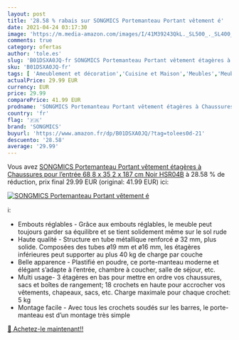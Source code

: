 ```yaml
---
layout: post
title: '28.58 % rabais sur SONGMICS Portemanteau Portant vêtement é'
date: 2021-04-24 03:17:30
image: 'https://m.media-amazon.com/images/I/41M39243QkL._SL500_._SL400_.jpg'
comments: true
category: ofertas
author: 'tole.es'
slug: 'B01DSXA0JQ-fr SONGMICS Portemanteau Portant vêtement étagères à...'
sku: 'B01DSXA0JQ-fr'
tags: [ 'Ameublement et décoration','Cuisine et Maison','Meubles','Meubles pour entrée','Portemanteaux pour entrée','songmics', ]
actualPrice: 29.99 EUR
currency: EUR
price: 29.99
comparePrice: 41.99 EUR
prodname: 'SONGMICS Portemanteau Portant vêtement étagères à Chaussures pour l’entrée 68 8 x 35 2 x 187 cm Noir HSR04B'
country: 'fr'
flag: '🇫🇷'
brand: 'SONGMICS'
buyurl: 'https://www.amazon.fr/dp/B01DSXA0JQ/?tag=tolees0d-21'
descuento: '28.58'
average: '29.99'
---
```


Vous avez [SONGMICS Portemanteau Portant vêtement étagères à Chaussures pour l’entrée 68 8 x 35 2 x 187 cm Noir HSR04B](https://www.amazon.fr/dp/B01DSXA0JQ/?tag=tolees0d-21)  à  28.58 % de réduction, prix final  29.99 EUR (original: 41.99 EUR) ici:

[![SONGMICS Portemanteau Portant vêtement é](https://m.media-amazon.com/images/I/41M39243QkL._SL500_._SL400_.jpg)](https://www.amazon.fr/dp/B01DSXA0JQ/?tag=tolees0d-21)

ℹ️:

- Embouts réglables - Grâce aux embouts réglables, le meuble peut toujours garder sa équilibre et se tient solidement même sur le sol rude
- Haute qualité - Structure en tube métallique renforcé ø 32 mm, plus solide. Composées des tubes ø19 mm et ø16 mm, les étagères inférieures peut supporter au plus 40 kg de charge par couche
- Belle apparence - Plastifié en poudre, ce porte-manteau moderne et élégant s’adapte à l’entrée, chambre à coucher, salle de séjour, etc.
- Multi usage- 3 étagères en bas pour mettre en ordre vos chaussures, sacs et boîtes de rangement; 18 crochets en haute pour accrocher vos vêtements, chapeaux, sacs, etc. Charge maximale pour chaque crochet: 5 kg
- Montage facile - Avec tous les crochets soudés sur les barres, le porte-manteau est d’un montage très simple

[🛒 Achetez-le maintenant!!](https://www.amazon.fr/dp/B01DSXA0JQ/?tag=tolees0d-21)
